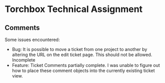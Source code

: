 # Torchbox Technical Assignment

## Comments

Some issues encountered:

 - Bug: It is possible to move a ticket from one project to another by altering the URL on the edit ticket page. This should not be allowed. Incomplete
 - Feature: Ticket Comments partially complete. I was unable to figure out how to place these comment objects into the currently existing ticket view.
